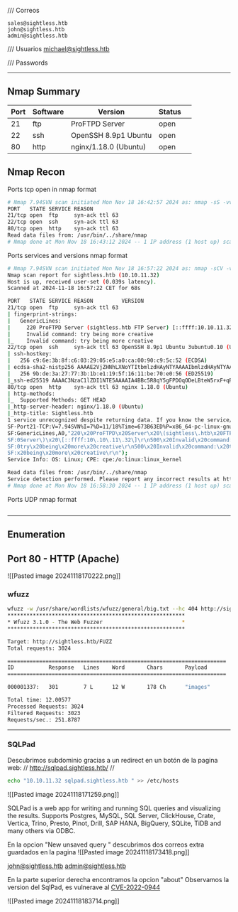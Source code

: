 
/// Correos 

	sales@sightless.htb
	john@sightless.htb
	admin@sightless.htb
	
/// Usuarios
	michael@sightless.htb
		

/// Passwords

---

## Nmap Summary
| Port | Software | Version               | Status |     |
| ---- | -------- | --------------------- | ------ | --- |
| 21   | ftp      | ProFTPD Server        | open   |     |
| 22   | ssh      | OpenSSH 8.9p1 Ubuntu  | open   |     |
| 80   | http     | nginx/1.18.0 (Ubuntu) | open   |     |


## Nmap  Recon

Ports tcp open in nmap format

```bash
# Nmap 7.94SVN scan initiated Mon Nov 18 16:42:57 2024 as: nmap -sS -vvv -n -Pn -p- --min-rate 5000 -oN sscan sightl>
PORT   STATE SERVICE REASON
21/tcp open  ftp     syn-ack ttl 63
22/tcp open  ssh     syn-ack ttl 63
80/tcp open  http    syn-ack ttl 63
Read data files from: /usr/bin/../share/nmap
# Nmap done at Mon Nov 18 16:43:12 2024 -- 1 IP address (1 host up) scanned in 15.07 seconds
```

Ports services and versions nmap format

```bash
# Nmap 7.94SVN scan initiated Mon Nov 18 16:57:22 2024 as: nmap -sCV -vvv -n -Pn -p 21,22,80 --min-rate 5000 -oN Rec>
Nmap scan report for sightless.htb (10.10.11.32)
Host is up, received user-set (0.039s latency).
Scanned at 2024-11-18 16:57:22 CET for 68s

PORT   STATE SERVICE REASON         VERSION
21/tcp open  ftp     syn-ack ttl 63
| fingerprint-strings:
|   GenericLines:
|     220 ProFTPD Server (sightless.htb FTP Server) [::ffff:10.10.11.32]
|     Invalid command: try being more creative
|_    Invalid command: try being more creative
22/tcp open  ssh     syn-ack ttl 63 OpenSSH 8.9p1 Ubuntu 3ubuntu0.10 (Ubuntu Linux; protocol 2.0)
| ssh-hostkey:
|   256 c9:6e:3b:8f:c6:03:29:05:e5:a0:ca:00:90:c9:5c:52 (ECDSA)
| ecdsa-sha2-nistp256 AAAAE2VjZHNhLXNoYTItbmlzdHAyNTYAAAAIbmlzdHAyNTYAAABBBGoivagBalUNqQKPAE2WFpkFMj+vKwO9D3RiUUxsnk>
|   256 9b:de:3a:27:77:3b:1b:e1:19:5f:16:11:be:70:e0:56 (ED25519)
|_ssh-ed25519 AAAAC3NzaC1lZDI1NTE5AAAAIA4BBc5R8qY5gFPDOqODeLBteW5rxF+qR5j36q9mO+bu
80/tcp open  http    syn-ack ttl 63 nginx 1.18.0 (Ubuntu)
| http-methods:
|_  Supported Methods: GET HEAD
|_http-server-header: nginx/1.18.0 (Ubuntu)
|_http-title: Sightless.htb
1 service unrecognized despite returning data. If you know the service/version, please submit the following fingerpr>
SF-Port21-TCP:V=7.94SVN%I=7%D=11/18%Time=673B63ED%P=x86_64-pc-linux-gnu%r(
SF:GenericLines,A0,"220\x20ProFTPD\x20Server\x20\(sightless\.htb\x20FTP\x2
SF:0Server\)\x20\[::ffff:10\.10\.11\.32\]\r\n500\x20Invalid\x20command:\x2
SF:0try\x20being\x20more\x20creative\r\n500\x20Invalid\x20command:\x20try\
SF:x20being\x20more\x20creative\r\n");
Service Info: OS: Linux; CPE: cpe:/o:linux:linux_kernel

Read data files from: /usr/bin/../share/nmap
Service detection performed. Please report any incorrect results at https://nmap.org/submit/ .
# Nmap done at Mon Nov 18 16:58:30 2024 -- 1 IP address (1 host up) scanned in 68.48 seconds

```

Ports UDP nmap format

```bash

```

---

## Enumeration

## Port 80 - HTTP (Apache)

![[Pasted image 20241118170222.png]]



### wfuzz

``` bash
wfuzz -w /usr/share/wordlists/wfuzz/general/big.txt --hc 404 http://sightless.htb/FUZZ
********************************************************
* Wfuzz 3.1.0 - The Web Fuzzer                         *
********************************************************

Target: http://sightless.htb/FUZZ
Total requests: 3024

=====================================================================
ID           Response   Lines    Word       Chars       Payload                                             
=====================================================================

000001337:   301        7 L      12 W       178 Ch      "images"                                            

Total time: 12.00577
Processed Requests: 3024
Filtered Requests: 3023
Requests/sec.: 251.8787

```
---

###  SQLPad

Descubrimos subdominio  gracias a un redirect en un botón de la pagina web:
// http://sqlpad.sightless.htb/ //

```bash
echo "10.10.11.32 sqlpad.sightless.htb " >> /etc/hosts 
```

![[Pasted image 20241118171259.png]]

SQLPad is a web app for writing and running SQL queries and visualizing the results. Supports Postgres, MySQL, SQL Server, ClickHouse, Crate, Vertica, Trino, Presto, Pinot, Drill, SAP HANA, BigQuery, SQLite, TiDB and many others via ODBC.

En la opcion "New unsaved query " descubrimos dos correos extra guardados en la pagina
![[Pasted image 20241118173418.png]]

john@sightless.htb
admin@sightless.htb

En la parte superior derecha encontramos la opcion "about" 
Observamos la version del SqlPad, es vulnerave al [CVE-2022-0944](obsidian://open?vault=HTB&file=Machines%2FSightless%2FCVES%2FCVE-2022-0944)

![[Pasted image 20241118183714.png]]
